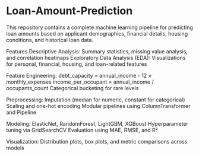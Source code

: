 # Loan-Amount-Prediction

This repository contains a complete machine learning pipeline for predicting loan amounts based on
applicant demographics, financial details, housing conditions, and historical loan data.

Features
Descriptive Analysis: Summary statistics, missing value analysis, and correlation heatmaps
Exploratory Data Analysis (EDA): Visualizations for personal, financial, housing, and loan-related features

Feature Engineering:
debt_capacity = annual_income - 12 × monthly_expenses
income_per_occupant = annual_income / occupants_count
Categorical bucketing for rare levels


Preprocessing:
Imputation (median for numeric, constant for categorical)
Scaling and one-hot encoding
Modular pipelines using ColumnTransformer and Pipeline

Modeling:
ElasticNet, RandomForest, LightGBM, XGBoost
Hyperparameter tuning via GridSearchCV
Evaluation using MAE, RMSE, and R²

Visualization:
Distribution plots, box plots, and metric comparisons across models
